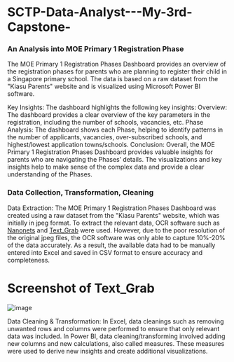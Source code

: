 # SCTP-Data-Analyst---My-3rd-Capstone-

### An Analysis into MOE Primary 1 Registration Phase

The MOE Primary 1 Registration Phases Dashboard provides an overview of the registration phases for parents who are planning to register their child in a Singapore primary school. The data is based on a raw dataset from the "Kiasu Parents" website and is visualized using Microsoft Power BI software.

Key Insights: The dashboard highlights the following key insights:
Overview: The dashboard provides a clear overview of the key parameters in the registration, including the number of schools, vacancies, etc. 
Phase Analysis: The dashboard shows each Phase, helping to identify patterns in the number of applicants, vacancies, over-subscribed schools, and highest/lowest application towns/schools.
Conclusion: Overall, the MOE Primary 1 Registration Phases Dashboard provides valuable insights for parents who are navigating the Phases’ details. The visualizations and key insights help to make sense of the complex data and provide a clear understanding of the Phases.

### Data Collection, Transformation, Cleaning
Data Extraction: The MOE Primary 1 Registration Phases Dashboard was created using a raw dataset from the "Kiasu Parents" website, which was initially in jpeg format. To extract the relevant data, OCR software such as [Nanonets](https://nanonets.com/blog/table-extraction-deep-learning/) and [Text_Grab](https://github.com/TheJoeFin/Text-Grab) were used. However, due to the poor resolution of the original jpeg files, the OCR software was only able to capture 10%-20% of the data accurately. As a result, the available data had to be manually entered into Excel and saved in CSV format to ensure accuracy and completeness.

# Screenshot of Text_Grab
![image](https://i.imgur.com/vO0j5nd.jpg)

Data Cleaning & Transformation: In Excel, data cleanings such as removing unwanted rows and columns were performed to ensure that only relevant data was included. In Power BI, data cleaning/transforming involved adding new columns and new calculations, also called measures. These measures were used to derive new insights and create additional visualizations.



